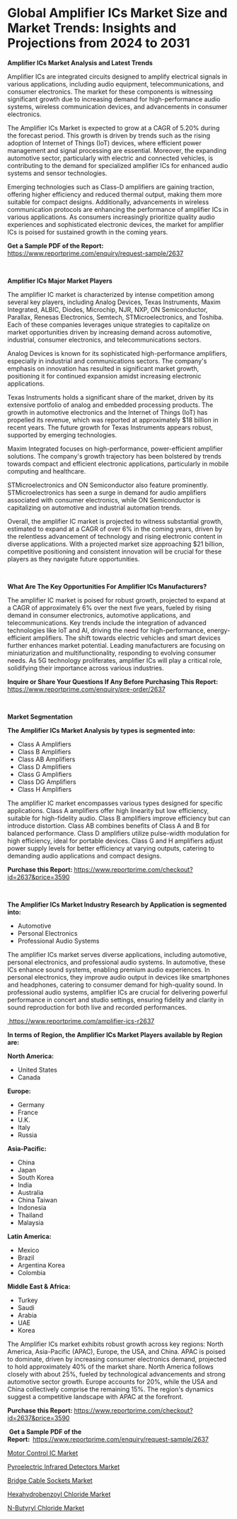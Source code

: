 <p><h1>Global Amplifier ICs Market Size and Market Trends: Insights and Projections from 2024 to 2031</h1></p><p><strong>Amplifier ICs Market Analysis and Latest Trends</strong></p>
<p><p>Amplifier ICs are integrated circuits designed to amplify electrical signals in various applications, including audio equipment, telecommunications, and consumer electronics. The market for these components is witnessing significant growth due to increasing demand for high-performance audio systems, wireless communication devices, and advancements in consumer electronics.</p><p>The Amplifier ICs Market is expected to grow at a CAGR of 5.20% during the forecast period. This growth is driven by trends such as the rising adoption of Internet of Things (IoT) devices, where efficient power management and signal processing are essential. Moreover, the expanding automotive sector, particularly with electric and connected vehicles, is contributing to the demand for specialized amplifier ICs for enhanced audio systems and sensor technologies.</p><p>Emerging technologies such as Class-D amplifiers are gaining traction, offering higher efficiency and reduced thermal output, making them more suitable for compact designs. Additionally, advancements in wireless communication protocols are enhancing the performance of amplifier ICs in various applications. As consumers increasingly prioritize quality audio experiences and sophisticated electronic devices, the market for amplifier ICs is poised for sustained growth in the coming years.</p></p>
<p><strong>Get a Sample PDF of the Report:&nbsp;</strong> <a href="https://www.reportprime.com/enquiry/request-sample/2637">https://www.reportprime.com/enquiry/request-sample/2637</a></p>
<p>&nbsp;</p>
<p><strong>Amplifier ICs Major Market Players</strong></p>
<p><p>The amplifier IC market is characterized by intense competition among several key players, including Analog Devices, Texas Instruments, Maxim Integrated, ALBIC, Diodes, Microchip, NJR, NXP, ON Semiconductor, Parallax, Renesas Electronics, Semtech, STMicroelectronics, and Toshiba. Each of these companies leverages unique strategies to capitalize on market opportunities driven by increasing demand across automotive, industrial, consumer electronics, and telecommunications sectors.</p><p>Analog Devices is known for its sophisticated high-performance amplifiers, especially in industrial and communications sectors. The company's emphasis on innovation has resulted in significant market growth, positioning it for continued expansion amidst increasing electronic applications.</p><p>Texas Instruments holds a significant share of the market, driven by its extensive portfolio of analog and embedded processing products. The growth in automotive electronics and the Internet of Things (IoT) has propelled its revenue, which was reported at approximately $18 billion in recent years. The future growth for Texas Instruments appears robust, supported by emerging technologies.</p><p>Maxim Integrated focuses on high-performance, power-efficient amplifier solutions. The company's growth trajectory has been bolstered by trends towards compact and efficient electronic applications, particularly in mobile computing and healthcare. </p><p>STMicroelectronics and ON Semiconductor also feature prominently. STMicroelectronics has seen a surge in demand for audio amplifiers associated with consumer electronics, while ON Semiconductor is capitalizing on automotive and industrial automation trends. </p><p>Overall, the amplifier IC market is projected to witness substantial growth, estimated to expand at a CAGR of over 6% in the coming years, driven by the relentless advancement of technology and rising electronic content in diverse applications. With a projected market size approaching $21 billion, competitive positioning and consistent innovation will be crucial for these players as they navigate future opportunities.</p></p>
<p>&nbsp;</p>
<p><strong>What Are The Key Opportunities For Amplifier ICs Manufacturers?</strong></p>
<p><p>The amplifier IC market is poised for robust growth, projected to expand at a CAGR of approximately 6% over the next five years, fueled by rising demand in consumer electronics, automotive applications, and telecommunications. Key trends include the integration of advanced technologies like IoT and AI, driving the need for high-performance, energy-efficient amplifiers. The shift towards electric vehicles and smart devices further enhances market potential. Leading manufacturers are focusing on miniaturization and multifunctionality, responding to evolving consumer needs. As 5G technology proliferates, amplifier ICs will play a critical role, solidifying their importance across various industries.</p></p>
<p><strong>Inquire or Share Your Questions If Any Before Purchasing This Report:</strong> <a href="https://www.reportprime.com/enquiry/pre-order/2637">https://www.reportprime.com/enquiry/pre-order/2637</a></p>
<p>&nbsp;</p>
<p><strong>Market Segmentation</strong></p>
<p><strong>The Amplifier ICs Market Analysis by types is segmented into:</strong></p>
<p><ul><li>Class A Amplifiers</li><li>Class B Amplifiers</li><li>Class AB Amplifiers</li><li>Class D Amplifiers</li><li>Class G Amplifiers</li><li>Class DG Amplifiers</li><li>Class H Amplifiers</li></ul></p>
<p><p>The amplifier IC market encompasses various types designed for specific applications. Class A amplifiers offer high linearity but low efficiency, suitable for high-fidelity audio. Class B amplifiers improve efficiency but can introduce distortion. Class AB combines benefits of Class A and B for balanced performance. Class D amplifiers utilize pulse-width modulation for high efficiency, ideal for portable devices. Class G and H amplifiers adjust power supply levels for better efficiency at varying outputs, catering to demanding audio applications and compact designs.</p></p>
<p><strong>Purchase this Report:&nbsp;</strong><a href="https://www.reportprime.com/checkout?id=2637&price=3590">https://www.reportprime.com/checkout?id=2637&price=3590</a></p>
<p>&nbsp;</p>
<p><strong>The Amplifier ICs Market Industry Research by Application is segmented into:</strong></p>
<p><ul><li>Automotive</li><li>Personal Electronics</li><li>Professional Audio Systems</li></ul></p>
<p><p>The amplifier ICs market serves diverse applications, including automotive, personal electronics, and professional audio systems. In automotive, these ICs enhance sound systems, enabling premium audio experiences. In personal electronics, they improve audio output in devices like smartphones and headphones, catering to consumer demand for high-quality sound. In professional audio systems, amplifier ICs are crucial for delivering powerful performance in concert and studio settings, ensuring fidelity and clarity in sound reproduction for both live and recorded performances.</p></p>
<p><a href="https://www.reportprime.com/amplifier-ics-r2637">&nbsp;https://www.reportprime.com/amplifier-ics-r2637</a></p>
<p><strong>In terms of Region, the Amplifier ICs Market Players available by Region are:</strong></p>
<p>
    <p> <strong> North America: </strong>
        <ul>
            <li>United States</li>
            <li>Canada</li>
        </ul>
        </p> 
    <p> <strong> Europe: </strong>
        <ul>
            <li>Germany</li>
            <li>France</li>
            <li>U.K.</li>
            <li>Italy</li>
            <li>Russia</li>
        </ul>
        </p> 
    <p> <strong> Asia-Pacific: </strong>
        <ul>
            <li>China</li>
            <li>Japan</li>
            <li>South Korea</li>
            <li>India</li>
            <li>Australia</li>
            <li>China Taiwan</li>
            <li>Indonesia</li>
            <li>Thailand</li>
            <li>Malaysia</li>
        </ul>
        </p> 
    <p> <strong> Latin America: </strong>
        <ul>
            <li>Mexico</li>
            <li>Brazil</li>
            <li>Argentina Korea</li>
            <li>Colombia</li>
        </ul>
        </p> 
    <p> <strong> Middle East & Africa: </strong>
        <ul>
            <li>Turkey</li>
            <li>Saudi</li>
            <li>Arabia</li>
            <li>UAE</li>
            <li>Korea</li>
        </ul>
    </p>
    </p>
<p><p>The Amplifier ICs market exhibits robust growth across key regions: North America, Asia-Pacific (APAC), Europe, the USA, and China. APAC is poised to dominate, driven by increasing consumer electronics demand, projected to hold approximately 40% of the market share. North America follows closely with about 25%, fueled by technological advancements and strong automotive sector growth. Europe accounts for 20%, while the USA and China collectively comprise the remaining 15%. The region's dynamics suggest a competitive landscape with APAC at the forefront.</p></p>
<p><strong>Purchase this Report: </strong><a href="https://www.reportprime.com/checkout?id=2637&price=3590">https://www.reportprime.com/checkout?id=2637&price=3590</a></p>
<p>&nbsp;<strong>Get a Sample PDF of the Report:&nbsp;&nbsp;</strong><a href="https://www.reportprime.com/enquiry/request-sample/2637">https://www.reportprime.com/enquiry/request-sample/2637</a></p>
<p><strong></strong></p>
<p><p><a href="https://www.linkedin.com/pulse/global-motor-control-ic-market-landscape-future-trends-xkkxe?trackingId=G%2FVZNc4QTuGI2d9ih91DNg%3D%3D">Motor Control IC Market</a></p><p><a href="https://www.linkedin.com/pulse/pyroelectric-infrared-detectors-market-research-report-includes-2eeac?trackingId=17h7YFhhRZiIF%2BVbR9Ba9Q%3D%3D">Pyroelectric Infrared Detectors Market</a></p><p><a href="https://www.linkedin.com/pulse/global-bridge-cable-sockets-market-trends-innovations-forward-looking-wnjcc?trackingId=TbtQTF9%2FTC2VUkGntvkhjA%3D%3D">Bridge Cable Sockets Market</a></p><p><a href="https://issuu.com/reportprime-2/docs/hexahydrobenzoyl-chloride-market-si_6012217ce38f11">Hexahydrobenzoyl Chloride Market</a></p><p><a href="https://issuu.com/reportprime-2/docs/n-butyryl-chloride-market-size-2030_36de813e2d49fc">N-Butyryl Chloride Market</a></p></p>